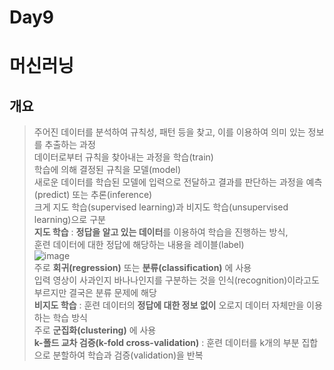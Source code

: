 Day9
===
# 머신러닝

## 개요
> 주어진 데이터를 분석하여 규칙성, 패턴 등을 찾고, 이를 이용하여 의미 있는 정보를 추출하는 과정 <br>
> 데이터로부터 규칙을 찾아내는 과정을 학습(train) <br>
> 학습에 의해 결정된 규칙을 모델(model) <br>
> 새로운 데이터를 학습된 모델에 입력으로 전달하고 결과를 판단하는 과정을 예측(predict) 또는 추론(inference) <br>
> 크게 지도 학습(supervised learning)과 비지도 학습(unsupervised learning)으로 구분 <br>
> **지도 학습** : **정답을 알고 있는 데이터**를 이용하여 학습을 진행하는 방식, <br>
> 훈련 데이터에 대한 정답에 해당하는 내용을 레이블(label) <br>
> ![image](https://github.com/god102104/openCV_Practice/assets/43011129/9af1ea39-1580-46be-99f9-79bc11365493) <br>
> 주로 **회귀(regression)** 또는 **분류(classification)** 에 사용 <br>
> 입력 영상이 사과인지 바나나인지를 구분하는 것을 인식(recognition)이라고도 부르지만 결국은 분류 문제에 해당 <br>
> **비지도 학습** : 훈련 데이터의 **정답에 대한 정보 없이** 오로지 데이터 자체만을 이용하는 학습 방식 <br>
> 주로 **군집화(clustering)** 에 사용 <br>
> **k-폴드 교차 검증(k-fold cross-validation)** : 훈련 데이터를 k개의 부분 집합으로 분할하여 학습과 검증(validation)을 반복 <br>

